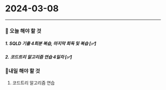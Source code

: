 # 2024-03-08

---

### 📌 오늘 해야 할 것

##### 1. SQLD 기출 4회분 복습, 마지막 회독 및 복습 [✅]

##### 2. 코드트리 알고리즘 연습 4일차 [✅]

### 🤙내일 해야 할 것

1. 코드트리 알고리즘 연습
